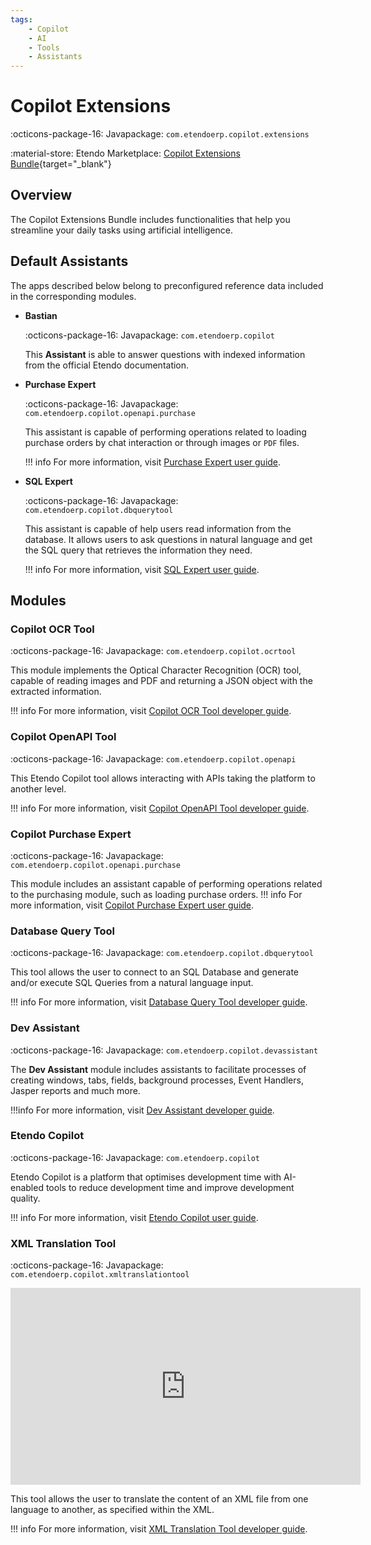 ```yaml
---
tags: 
    - Copilot
    - AI
    - Tools
    - Assistants
---
```


# Copilot Extensions

:octicons-package-16: Javapackage: `com.etendoerp.copilot.extensions`

:material-store: Etendo Marketplace:  [Copilot Extensions Bundle](https://marketplace.etendo.cloud/#/product-details?module=82C5DA1B57884611ABA8F025619D4C05){target="_blank"}

## Overview

The Copilot Extensions Bundle includes functionalities that help you streamline your daily tasks using artificial intelligence.

## Default Assistants

The apps described below belong to preconfigured reference data included in the corresponding modules.

- **Bastian**

    :octicons-package-16: Javapackage: `com.etendoerp.copilot`

    This **Assistant** is able to answer questions with indexed information from the official Etendo documentation.

- **Purchase Expert**

    :octicons-package-16: Javapackage: `com.etendoerp.copilot.openapi.purchase`

    This assistant is capable of performing operations related to loading purchase orders by chat interaction or through images or `PDF` files.

    !!! info
        For more information, visit [Purchase Expert user guide](../../../user-guide/etendo-copilot/bundles/copilot-purchase-expert.md).

- **SQL Expert**

    :octicons-package-16: Javapackage: `com.etendoerp.copilot.dbquerytool`

    This assistant is capable of help users read information from the database. It allows users to ask questions in natural language and get the SQL query that retrieves the information they need.

    !!! info
        For more information, visit [SQL Expert user guide](../../../user-guide/etendo-copilot/bundles/sql-expert.md).

## Modules

### Copilot OCR Tool

:octicons-package-16: Javapackage: `com.etendoerp.copilot.ocrtool`

This module implements the Optical Character Recognition (OCR) tool, capable of reading images and PDF and returning a JSON object with the extracted information.
 
!!! info
    For more information, visit [Copilot OCR Tool developer guide](../../../developer-guide/etendo-copilot/available-tools/ocr-tool.md).

### Copilot OpenAPI Tool

:octicons-package-16: Javapackage: `com.etendoerp.copilot.openapi`

This Etendo Copilot tool allows interacting with APIs taking the platform to another level.

!!! info
    For more information, visit [Copilot OpenAPI Tool developer guide](../../../developer-guide/etendo-copilot/available-tools/openapi-tool.md).

### Copilot Purchase Expert

:octicons-package-16: Javapackage: `com.etendoerp.copilot.openapi.purchase`

This module includes an assistant capable of performing operations related to the purchasing module, such as loading purchase orders. 
!!! info
    For more information, visit [Copilot Purchase Expert user guide](../../../user-guide/etendo-copilot/bundles/copilot-purchase-expert.md).

### Database Query Tool

:octicons-package-16: Javapackage: `com.etendoerp.copilot.dbquerytool`

This tool allows the user to connect to an SQL Database and generate and/or execute SQL Queries from a natural language input.

!!! info
    For more information, visit [Database Query Tool developer guide](../../../developer-guide/etendo-copilot/available-tools/database-query-tool.md).

### Dev Assistant

:octicons-package-16: Javapackage: `com.etendoerp.copilot.devassistant`

The **Dev Assistant**  module includes assistants to facilitate processes of creating windows, tabs, fields, background processes, Event Handlers, Jasper reports and much more.

!!!info
    For more information, visit [Dev Assistant developer guide](../../../developer-guide/etendo-copilot/bundles/dev-assistant.md).

### Etendo Copilot

:octicons-package-16: Javapackage: `com.etendoerp.copilot`

Etendo Copilot is a platform that optimises development time with AI-enabled tools to reduce development time and improve development quality.

!!! info
    For more information, visit [Etendo Copilot user guide](../../../user-guide/etendo-copilot/setup.md).

### XML Translation Tool

:octicons-package-16: Javapackage: `com.etendoerp.copilot.xmltranslationtool`

<iframe width="560" height="315" src="https://www.youtube.com/embed/vu-eQDqZpKY?si=mhon0plDzHaRwUxq" title="YouTube video player" frameborder="0" allow="accelerometer; autoplay; clipboard-write; encrypted-media; gyroscope; picture-in-picture; web-share" referrerpolicy="strict-origin-when-cross-origin" allowfullscreen></iframe>

This tool allows the user to translate the content of an XML file from one language to another, as specified within the XML.

!!! info
    For more information, visit [XML Translation Tool developer guide](../../../developer-guide/etendo-copilot/available-tools/xml-translation-tool.md).